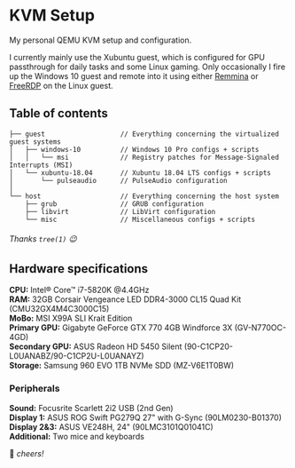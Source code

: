 # KVM Setup
My personal QEMU KVM setup and configuration.

I currently mainly use the Xubuntu guest, which is configured for GPU passthrough for daily tasks and some Linux gaming. Only occasionally I fire up the Windows 10 guest and remote into it using either [Remmina](https://remmina.org/) or [FreeRDP](http://www.freerdp.com/) on the Linux guest.

## Table of contents

```
├── guest                   // Everything concerning the virtualized guest systems
│   ├── windows-10          // Windows 10 Pro configs + scripts
│   │   └── msi             // Registry patches for Message-Signaled Interrupts (MSI)
│   └── xubuntu-18.04       // Xubuntu 18.04 LTS configs + scripts
│       └── pulseaudio      // PulseAudio configuration
│
└── host                    // Everything concerning the host system
    ├── grub                // GRUB configuration
    ├── libvirt             // LibVirt configuration
    └── misc                // Miscellaneous configs + scripts
```
###### Thanks `tree(1)` 😉 <!-- $ tree -d -->
## Hardware specifications

**CPU:** Intel® Core™ i7-5820K @4.4GHz \
**RAM:** 32GB Corsair Vengeance LED DDR4-3000 CL15 Quad Kit (CMU32GX4M4C3000C15) \
**MoBo:** MSI X99A SLI Krait Edition \
**Primary GPU:** Gigabyte GeForce GTX 770 4GB Windforce 3X (GV-N770OC-4GD) \
**Secondary GPU:** ASUS Radeon HD 5450 Silent (90-C1CP20-L0UANABZ/90-C1CP2U-L0UANAYZ) \
**Storage:** Samsung 960 EVO 1TB NVMe SDD (MZ-V6E1T0BW)

### Peripherals

**Sound:** Focusrite Scarlett 2i2 USB (2nd Gen) \
**Display 1:** ASUS ROG Swift PG279Q 27" with G-Sync (90LM0230-B01370) \
**Display 2&3:** ASUS VE248H, 24" (90LMC3101Q01041C) \
**Additional:** Two mice and keyboards

🍻 *cheers!*
